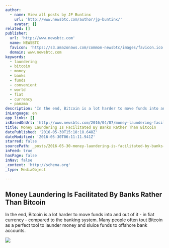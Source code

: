 ```yaml
---
author:
  - name: View all posts by JP Buntinx
    url: 'http://www.newsbtc.com/author/jp-buntinx/'
    avatar: {}
related: []
publisher:
  url: 'http://www.newsbtc.com'
  name: NEWSBTC
  favicon: 'https://s3.amazonaws.com/common-newsbtc/images/favicon.ico'
  domain: www.newsbtc.com
keywords:
  - laundering
  - bitcoin
  - money
  - banks
  - funds
  - convenient
  - world
  - fiat
  - currency
  - panama
description: 'In the end, Bitcoin is a lot harder to move funds into and out of it - in fiat currency - compared to the banking system. Many people often tout Bitcoin as a perfect tool to launder money and sluice funds to offshore bank accounts.'
inLanguage: en
app_links: []
isBasedOnUrl: 'http://www.newsbtc.com/2016/04/07/money-laundering-facilitated-banks-rather-bitcoin/'
title: Money Laundering Is Facilitated By Banks Rather Than Bitcoin
datePublished: '2016-05-30T15:18:18.648Z'
dateModified: '2016-05-30T06:11:11.941Z'
starred: false
sourcePath: _posts/2016-05-30-money-laundering-is-facilitated-by-banks-rather-than-bitcoin.md
inFeed: true
hasPage: false
inNav: false
_context: 'http://schema.org'
_type: MediaObject

---
```

<article style=""><h1>Money Laundering Is Facilitated By Banks Rather Than Bitcoin</h1><p>In the end, Bitcoin is a lot harder to move funds into and out of it - in fiat currency - compared to the banking system. Many people often tout Bitcoin as a perfect tool to launder money and sluice funds to offshore bank accounts.</p><img src="http://s3.amazonaws.com/main-newsbtc-images/2016/04/07104617/shutterstock_356692706.jpg" /></article>
